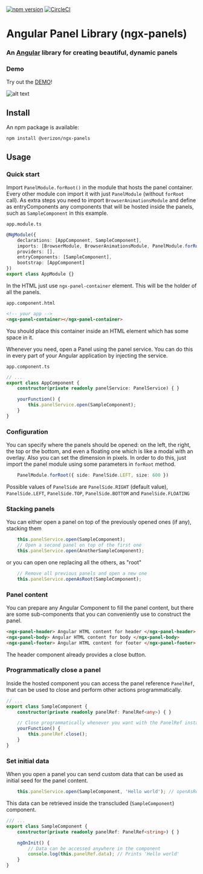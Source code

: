[![npm version](https://badge.fury.io/js/%40verizon%2Fngx-panels.svg)](https://badge.fury.io/js/%40verizon%2Fngx-panels)
[![CircleCI](https://circleci.com/gh/verizonconnect/ngx-panels/tree/master.svg?style=svg)](https://circleci.com/gh/verizonconnect/ngx-panels/tree/master)

# Angular Panel Library (ngx-panels)
### An [Angular](https://angular.io/) library for creating beautiful, dynamic panels

### Demo
Try out the [DEMO](https://verizonconnect.github.io/ngx-panels/)!

![alt text](https://github.com/verizonconnect/ngx-panels/blob/master/docs/panel-demo.gif)

## Install
An npm package is available: 
```
npm install @verizon/ngx-panels
```

## Usage

### Quick start
Import `PanelModule.forRoot()` in the module that hosts the panel container. Every other module con import it with just `PanelModule` (without `forRoot` call).
As extra steps you need to import `BrowserAnimationsModule` and define as entryComponents any components that will be hosted inside the panels, such as `SampleComponent` in this example.

`app.module.ts`
```typescript
@NgModule({
    declarations: [AppComponent, SampleComponent],
    imports: [BrowserModule, BrowserAnimationsModule, PanelModule.forRoot()],
    providers: [],
    entryComponents: [SampleComponent],
    bootstrap: [AppComponent]
})
export class AppModule {}
```

In the HTML just use `ngx-panel-container` element. This will be the holder of all the panels.

`app.component.html`
```html
<!-- your app -->
<ngx-panel-container></ngx-panel-container>
```

You should place this container inside an HTML element which has some space in it.

Whenever you need, open a Panel using the panel service. You can do this in every part of your Angular application by injecting the service.

`app.component.ts`
```typescript
// ...
export class AppComponent {
    constructor(private readonly panelService: PanelService) { }

    yourFunction() {
        this.panelService.open(SampleComponent);
    }
}
```
### Configuration
You can specify where the panels should be opened: on the left, the right, the top or the bottom, and even a floating one which is like a modal with an overlay. 
Also you can set the dimension in pixels. In order to do this, just import the panel module using some parameters in `forRoot` method. 
```typescript
    PanelModule.forRoot({ side: PanelSide.LEFT, size: 600 })
```
Possible values of `PanelSide` are `PanelSide.RIGHT` (default value), `PanelSide.LEFT`, `PanelSide.TOP`, `PanelSide.BOTTOM` and `PanelSide.FLOATING`

### Stacking panels
You can either open a panel on top of the previously opened ones (if any), stacking them
```typescript
    this.panelService.open(SampleComponent);
    // Open a second panel on top of the first one
    this.panelService.open(AnotherSampleComponent);
```

or you can open one replacing all the others, as "root"
```typescript
    // Remove all previous panels and open a new one
    this.panelService.openAsRoot(SampleComponent);
```

### Panel content
You can prepare any Angular Component to fill the panel content, but there are some sub-components that you can conveniently use to construct the panel.
```html
<ngx-panel-header> Angular HTML content for header </ngx-panel-header>
<ngx-panel-body> Angular HTML content for body </ngx-panel-body>
<ngx-panel-footer> Angular HTML content for footer </ngx-panel-footer>
```
The header component already provides a close button.

### Programmatically close a panel
Inside the hosted component you can access the panel reference `PanelRef`, that can be used to close and perform other actions programmatically.
```typescript
// ...
export class SampleComponent {
    constructor(private readonly panelRef: PanelRef<any>) { }

    // Close programmatically whenever you want with the PanelRef instance
    yourFunction() {
        this.panelRef.close();
    }
}
```

### Set initial data
When you open a panel you can send custom data that can be used as initial seed for the panel content.
```typescript
    this.panelService.open(SampleComponent, 'Hello world'); // openAsRoot offers the same possibility
```
This data can be retrieved inside the transcluded (`SampleComponent`) component.
```typescript
/// ...
export class SampleComponent {
    constructor(private readonly panelRef: PanelRef<string>) { }

    ngOnInit() {
        // Data can be accessed anywhere in the component
        console.log(this.panelRef.data); // Prints 'Hello world'
    }
}
```
